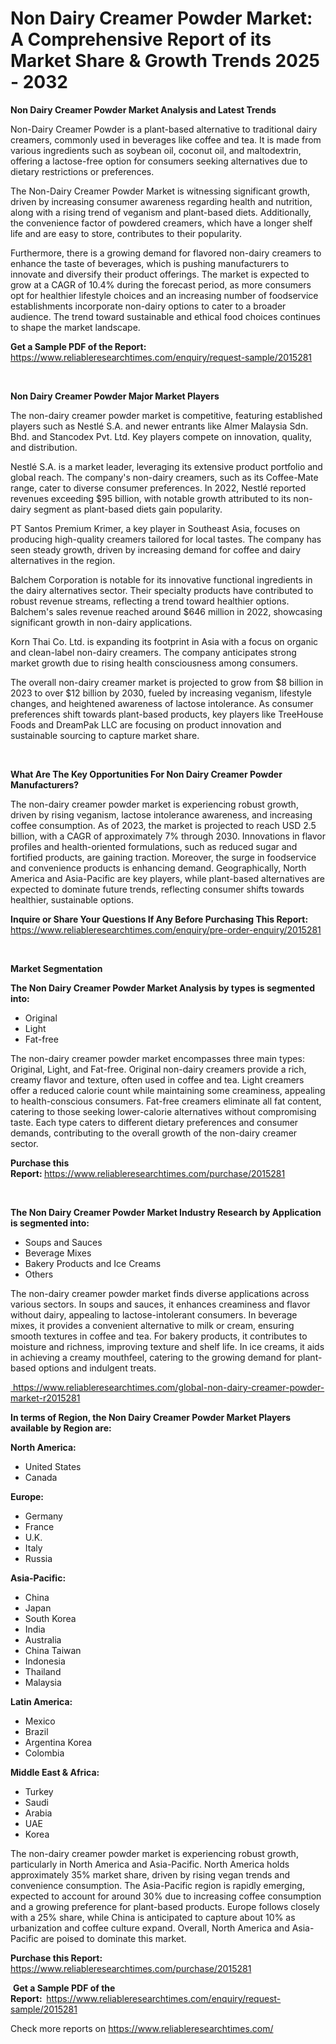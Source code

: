 <p><h1>Non Dairy Creamer Powder Market: A Comprehensive Report of its Market Share & Growth Trends 2025 - 2032</h1></p><p><strong>Non Dairy Creamer Powder Market Analysis and Latest Trends</strong></p>
<p><p>Non-Dairy Creamer Powder is a plant-based alternative to traditional dairy creamers, commonly used in beverages like coffee and tea. It is made from various ingredients such as soybean oil, coconut oil, and maltodextrin, offering a lactose-free option for consumers seeking alternatives due to dietary restrictions or preferences. </p><p>The Non-Dairy Creamer Powder Market is witnessing significant growth, driven by increasing consumer awareness regarding health and nutrition, along with a rising trend of veganism and plant-based diets. Additionally, the convenience factor of powdered creamers, which have a longer shelf life and are easy to store, contributes to their popularity. </p><p>Furthermore, there is a growing demand for flavored non-dairy creamers to enhance the taste of beverages, which is pushing manufacturers to innovate and diversify their product offerings. The market is expected to grow at a CAGR of 10.4% during the forecast period, as more consumers opt for healthier lifestyle choices and an increasing number of foodservice establishments incorporate non-dairy options to cater to a broader audience. The trend toward sustainable and ethical food choices continues to shape the market landscape.</p></p>
<p><strong>Get a Sample PDF of the Report:&nbsp;</strong> <a href="https://www.reliableresearchtimes.com/enquiry/request-sample/2015281?utm_campaign=3322&utm_medium=2&utm_source=Github&utm_content=ia&utm_term=07042025&utm_id=non-dairy-creamer-powder">https://www.reliableresearchtimes.com/enquiry/request-sample/2015281</a></p>
<p>&nbsp;</p>
<p><strong>Non Dairy Creamer Powder Major Market Players</strong></p>
<p><p>The non-dairy creamer powder market is competitive, featuring established players such as Nestlé S.A. and newer entrants like Almer Malaysia Sdn. Bhd. and Stancodex Pvt. Ltd. Key players compete on innovation, quality, and distribution.</p><p>Nestlé S.A. is a market leader, leveraging its extensive product portfolio and global reach. The company's non-dairy creamers, such as its Coffee-Mate range, cater to diverse consumer preferences. In 2022, Nestlé reported revenues exceeding $95 billion, with notable growth attributed to its non-dairy segment as plant-based diets gain popularity.</p><p>PT Santos Premium Krimer, a key player in Southeast Asia, focuses on producing high-quality creamers tailored for local tastes. The company has seen steady growth, driven by increasing demand for coffee and dairy alternatives in the region.</p><p>Balchem Corporation is notable for its innovative functional ingredients in the dairy alternatives sector. Their specialty products have contributed to robust revenue streams, reflecting a trend toward healthier options. Balchem's sales revenue reached around $646 million in 2022, showcasing significant growth in non-dairy applications.</p><p>Korn Thai Co. Ltd. is expanding its footprint in Asia with a focus on organic and clean-label non-dairy creamers. The company anticipates strong market growth due to rising health consciousness among consumers.</p><p>The overall non-dairy creamer market is projected to grow from $8 billion in 2023 to over $12 billion by 2030, fueled by increasing veganism, lifestyle changes, and heightened awareness of lactose intolerance. As consumer preferences shift towards plant-based products, key players like TreeHouse Foods and DreamPak LLC are focusing on product innovation and sustainable sourcing to capture market share.</p></p>
<p>&nbsp;</p>
<p><strong>What Are The Key Opportunities For Non Dairy Creamer Powder Manufacturers?</strong></p>
<p><p>The non-dairy creamer powder market is experiencing robust growth, driven by rising veganism, lactose intolerance awareness, and increasing coffee consumption. As of 2023, the market is projected to reach USD 2.5 billion, with a CAGR of approximately 7% through 2030. Innovations in flavor profiles and health-oriented formulations, such as reduced sugar and fortified products, are gaining traction. Moreover, the surge in foodservice and convenience products is enhancing demand. Geographically, North America and Asia-Pacific are key players, while plant-based alternatives are expected to dominate future trends, reflecting consumer shifts towards healthier, sustainable options.</p></p>
<p><strong>Inquire or Share Your Questions If Any Before Purchasing This Report:</strong> <a href="https://www.reliableresearchtimes.com/enquiry/pre-order-enquiry/2015281?utm_campaign=3322&utm_medium=2&utm_source=Github&utm_content=ia&utm_term=07042025&utm_id=non-dairy-creamer-powder">https://www.reliableresearchtimes.com/enquiry/pre-order-enquiry/2015281</a></p>
<p>&nbsp;</p>
<p><strong>Market Segmentation</strong></p>
<p><strong>The Non Dairy Creamer Powder Market Analysis by types is segmented into:</strong></p>
<p><ul><li>Original</li><li>Light</li><li>Fat-free</li></ul></p>
<p><p>The non-dairy creamer powder market encompasses three main types: Original, Light, and Fat-free. Original non-dairy creamers provide a rich, creamy flavor and texture, often used in coffee and tea. Light creamers offer a reduced calorie count while maintaining some creaminess, appealing to health-conscious consumers. Fat-free creamers eliminate all fat content, catering to those seeking lower-calorie alternatives without compromising taste. Each type caters to different dietary preferences and consumer demands, contributing to the overall growth of the non-dairy creamer sector.</p></p>
<p><strong>Purchase this Report:&nbsp;</strong><a href="https://www.reliableresearchtimes.com/purchase/2015281?utm_campaign=3322&utm_medium=2&utm_source=Github&utm_content=ia&utm_term=07042025&utm_id=non-dairy-creamer-powder">https://www.reliableresearchtimes.com/purchase/2015281</a></p>
<p>&nbsp;</p>
<p><strong>The Non Dairy Creamer Powder Market Industry Research by Application is segmented into:</strong></p>
<p><ul><li>Soups and Sauces</li><li>Beverage Mixes</li><li>Bakery Products and Ice Creams</li><li>Others</li></ul></p>
<p><p>The non-dairy creamer powder market finds diverse applications across various sectors. In soups and sauces, it enhances creaminess and flavor without dairy, appealing to lactose-intolerant consumers. In beverage mixes, it provides a convenient alternative to milk or cream, ensuring smooth textures in coffee and tea. For bakery products, it contributes to moisture and richness, improving texture and shelf life. In ice creams, it aids in achieving a creamy mouthfeel, catering to the growing demand for plant-based options and indulgent treats.</p></p>
<p><a href="https://www.reliableresearchtimes.com/global-non-dairy-creamer-powder-market-r2015281?utm_campaign=3322&utm_medium=2&utm_source=Github&utm_content=ia&utm_term=07042025&utm_id=non-dairy-creamer-powder">&nbsp;https://www.reliableresearchtimes.com/global-non-dairy-creamer-powder-market-r2015281</a></p>
<p><strong>In terms of Region, the Non Dairy Creamer Powder Market Players available by Region are:</strong></p>
<p>
    <p> <strong> North America: </strong>
        <ul>
            <li>United States</li>
            <li>Canada</li>
        </ul>
        </p> 
    <p> <strong> Europe: </strong>
        <ul>
            <li>Germany</li>
            <li>France</li>
            <li>U.K.</li>
            <li>Italy</li>
            <li>Russia</li>
        </ul>
        </p> 
    <p> <strong> Asia-Pacific: </strong>
        <ul>
            <li>China</li>
            <li>Japan</li>
            <li>South Korea</li>
            <li>India</li>
            <li>Australia</li>
            <li>China Taiwan</li>
            <li>Indonesia</li>
            <li>Thailand</li>
            <li>Malaysia</li>
        </ul>
        </p> 
    <p> <strong> Latin America: </strong>
        <ul>
            <li>Mexico</li>
            <li>Brazil</li>
            <li>Argentina Korea</li>
            <li>Colombia</li>
        </ul>
        </p> 
    <p> <strong> Middle East & Africa: </strong>
        <ul>
            <li>Turkey</li>
            <li>Saudi</li>
            <li>Arabia</li>
            <li>UAE</li>
            <li>Korea</li>
        </ul>
    </p>
    </p>
<p><p>The non-dairy creamer powder market is experiencing robust growth, particularly in North America and Asia-Pacific. North America holds approximately 35% market share, driven by rising vegan trends and convenience consumption. The Asia-Pacific region is rapidly emerging, expected to account for around 30% due to increasing coffee consumption and a growing preference for plant-based products. Europe follows closely with a 25% share, while China is anticipated to capture about 10% as urbanization and coffee culture expand. Overall, North America and Asia-Pacific are poised to dominate this market.</p></p>
<p><strong>Purchase this Report: </strong><a href="https://www.reliableresearchtimes.com/purchase/2015281?utm_campaign=3322&utm_medium=2&utm_source=Github&utm_content=ia&utm_term=07042025&utm_id=non-dairy-creamer-powder">https://www.reliableresearchtimes.com/purchase/2015281</a></p>
<p>&nbsp;<strong>Get a Sample PDF of the Report:&nbsp;&nbsp;</strong><a href="https://www.reliableresearchtimes.com/enquiry/request-sample/2015281?utm_campaign=3322&utm_medium=2&utm_source=Github&utm_content=ia&utm_term=07042025&utm_id=non-dairy-creamer-powder">https://www.reliableresearchtimes.com/enquiry/request-sample/2015281</a></p>
<p><strong></strong></p>
<p>Check more reports on <a href="https://www.reliableresearchtimes.com/?utm_campaign=3322&utm_medium=2&utm_source=Github&utm_content=ia&utm_term=07042025&utm_id=non-dairy-creamer-powder">https://www.reliableresearchtimes.com/</a></p>